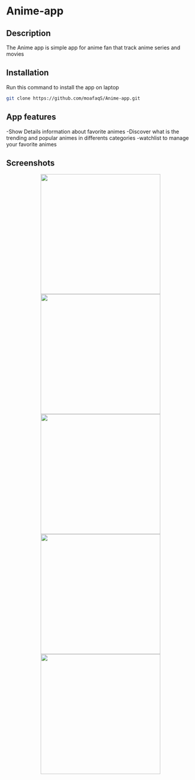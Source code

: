 # Anime-app


## Description 

The Anime app is simple app for anime fan that track anime series and movies 


## Installation
Run this command to install the app on laptop
```bash
git clone https://github.com/moafaqS/Anime-app.git
```

## App features

-Show Details information about favorite animes
-Discover what is the trending and popular animes in differents categories 
-watchlist to manage your favorite animes

## Screenshots
<p align="center">
<img src="https://raw.githubusercontent.com/moafaqS/udacity-pitch-perfect/master/screenshots/1.png" width="320">
<img src="https://raw.githubusercontent.com/moafaqS/udacity-pitch-perfect/master/screenshots/2.png" width="320">
<img src="https://raw.githubusercontent.com/moafaqS/udacity-pitch-perfect/master/screenshots/3.png" width="320">
<img src="https://raw.githubusercontent.com/moafaqS/udacity-pitch-perfect/master/screenshots/4.png" width="320">
<img src="https://raw.githubusercontent.com/moafaqS/udacity-pitch-perfect/master/screenshots/5.png" width="320">
</p>

